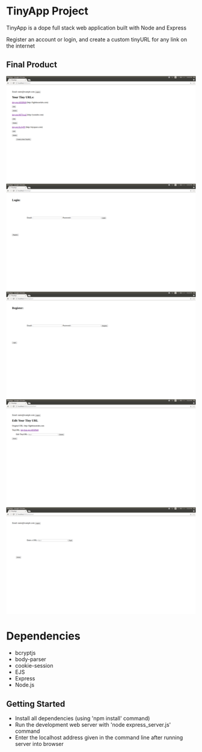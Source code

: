 # TinyApp Project

TinyApp is a dope full stack web application built with Node and Express

Register an account or login, and create a custom tinyURL for any link on the internet

## Final Product

!["Screenshot of URLs page"](https://github.com/moeenah/tinyApp/blob/master/docs/URLs-page.png)
!["Screenshot of Login page"](https://github.com/moeenah/tinyApp/blob/master/docs/Login-page.png)
!["Screenshot of Register page"](https://github.com/moeenah/tinyApp/blob/master/docs/Register-page.png)
!["Screenshot of Edit page"](https://github.com/moeenah/tinyApp/blob/master/docs/EditURL-page.png)
!["Screenshot of Add URL page"](https://github.com/moeenah/tinyApp/blob/master/docs/AddNewURL-page.png)

# Dependencies

- bcryptjs
- body-parser
- cookie-session
- EJS
- Express
- Node.js

## Getting Started
- Install all dependencies (using 'npm install' command)
- Run the development web server with 'node express_server.js' command
- Enter the localhost address given in the command line after running server into browser


